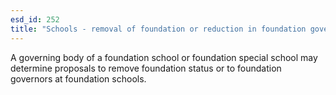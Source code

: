 ```yaml
---
esd_id: 252
title: "Schools - removal of foundation or reduction in foundation governors"
---
```


A governing body of a foundation school or foundation special school may determine proposals to remove foundation status or to foundation governors at foundation schools.

